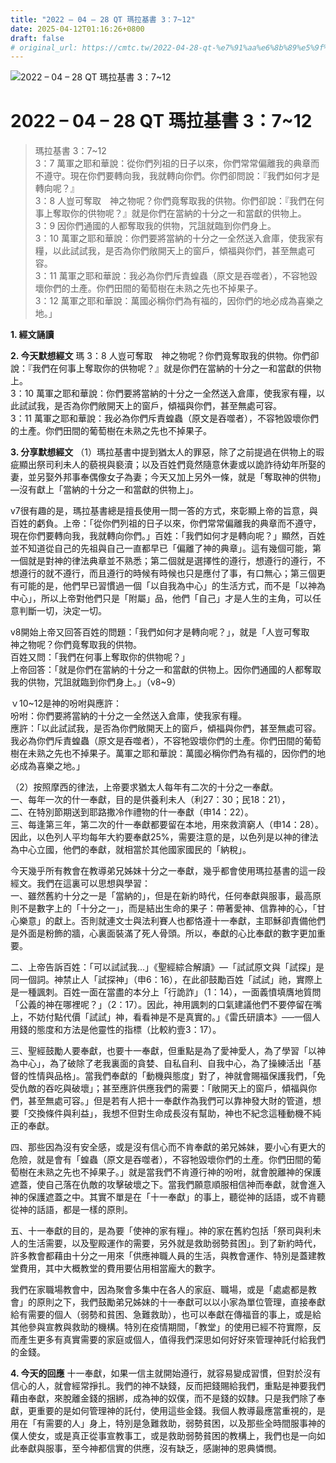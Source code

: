 ```yaml
---
title: "2022 – 04 – 28 QT 瑪拉基書 3：7~12"
date: 2025-04-12T01:16:26+0800
draft: false
# original_url: https://cmtc.tw/2022-04-28-qt-%e7%91%aa%e6%8b%89%e5%9f%ba%e6%9b%b8-3%ef%bc%9a712
---
```


![2022 – 04 – 28 QT 瑪拉基書 3：7\~12](/images/qt.jpg  "2022 – 04 – 28 QT 瑪拉基書 3：7\~12")

# 2022 – 04 – 28 QT 瑪拉基書 3：7\~12

> 瑪拉基書 3：7\~12  
> 3：7 萬軍之耶和華說：從你們列祖的日子以來，你們常常偏離我的典章而不遵守。現在你們要轉向我，我就轉向你們。你們卻問說：『我們如何才是轉向呢？』  
> 3：8 人豈可奪取　神之物呢？你們竟奪取我的供物。你們卻說：『我們在何事上奪取你的供物呢？』就是你們在當納的十分之一和當獻的供物上。  
> 3：9 因你們通國的人都奪取我的供物，咒詛就臨到你們身上。  
> 3：10 萬軍之耶和華說：你們要將當納的十分之一全然送入倉庫，使我家有糧，以此試試我，是否為你們敞開天上的窗戶，傾福與你們，甚至無處可容。  
> 3：11 萬軍之耶和華說：我必為你們斥責蝗蟲（原文是吞噬者），不容牠毀壞你們的土產。你們田間的葡萄樹在未熟之先也不掉果子。  
> 3：12 萬軍之耶和華說：萬國必稱你們為有福的，因你們的地必成為喜樂之地。」

**1. 經文誦讀**

**2.  今天默想經文**
瑪 3：8 人豈可奪取　神之物呢？你們竟奪取我的供物。你們卻說：『我們在何事上奪取你的供物呢？』就是你們在當納的十分之一和當獻的供物上。  
3：10 萬軍之耶和華說：你們要將當納的十分之一全然送入倉庫，使我家有糧，以此試試我，是否為你們敞開天上的窗戶，傾福與你們，甚至無處可容。  
3：11 萬軍之耶和華說：我必為你們斥責蝗蟲（原文是吞噬者），不容牠毀壞你們的土產。你們田間的葡萄樹在未熟之先也不掉果子。

**3. 分享默想經文**
（1）瑪拉基書中提到猶太人的罪惡，除了之前提過在供物上的瑕疵顯出祭司利未人的藐視與褻瀆；以及百姓們竟然隨意休妻或以詭詐待幼年所娶的妻，並另娶外邦事奉偶像女子為妻；今天又加上另外一條，就是「奪取神的供物」—沒有獻上「當納的十分之一和當獻的供物上」。

v7很有趣的是，瑪拉基書總是擅長使用一問一答的方式，來彰顯上帝的旨意，與百姓的虧負。上帝：「從你們列祖的日子以來，你們常常偏離我的典章而不遵守，現在你們要轉向我，我就轉向你們。」百姓：「我們如何才是轉向呢？」顯然，百姓並不知道從自己的先祖與自己一直都早已「偏離了神的典章」。這有幾個可能，第一個就是對神的律法典章並不熟悉；第二個就是選擇性的遵行，想遵行的遵行，不想遵行的就不遵行，而且遵行的時候有時候也只是應付了事，有口無心；第三個更有可能的是，他們早已習慣過一個「以自我為中心」的生活方式，而不是「以神為中心」，所以上帝對他們只是「附屬」品，他們「自己」才是人生的主角，可以任意判斷一切，決定一切。

v8開始上帝又回答百姓的問題：「我們如何才是轉向呢？」，就是「人豈可奪取　神之物呢？你們竟奪取我的供物。  
百姓又問：「我們在何事上奪取你的供物呢？」  
上帝回答：「就是你們在當納的十分之一和當獻的供物上。因你們通國的人都奪取我的供物，咒詛就臨到你們身上。」（v8\~9）

ｖ10\~12是神的吩咐與應許：  
吩咐：你們要將當納的十分之一全然送入倉庫，使我家有糧。  
應許：「以此試試我，是否為你們敞開天上的窗戶，傾福與你們，甚至無處可容。我必為你們斥責蝗蟲（原文是吞噬者），不容牠毀壞你們的土產。你們田間的葡萄樹在未熟之先也不掉果子。萬軍之耶和華說：萬國必稱你們為有福的，因你們的地必成為喜樂之地。」

（2）按照摩西的律法，上帝要求猶太人每年有二次的十分之一奉獻。  
一、每年一次的什一奉獻，目的是供養利未人（利27：30；民18：21），  
二、在特別節期送到耶路撒冷作禮物的什一奉獻（申14：22）。  
三、每逢第三年，第二次的什一奉獻都要留在本地，用來救濟窮人（申14：28）。  
因此，以色列人平均每年大約要奉獻25%，需要注意的是，以色列是以神的律法為中心立國，他們的奉獻，就相當於其他國家國民的「納稅」。

今天幾乎所有教會在教導弟兄姊妹十分之一奉獻，幾乎都會使用瑪拉基書的這一段經文。我們在這裏可以思想與學習：  
一、雖然舊約十分之一是「當納的」，但是在新約時代，任何奉獻與服事，最高原則不是數字上的「十分之一」，而是結出生命的果子：帶著愛神、信靠神的心，「甘心樂意」的獻上。否則就連文士與法利賽人也都恪遵十一奉獻，主耶穌卻責備他們是外面是粉飾的牆，心裏面裝滿了死人骨頭。所以，奉獻的心比奉獻的數字更加重要。

二、上帝告訴百姓：「可以試試我…」《聖經綜合解讀》—「試試原文與「試探」是同一個詞。神禁止人「試探神」（申6：16），在此卻鼓勵百姓「試試」祂，實際上是一種諷刺。百姓一面在當盡的本分上「行詭詐」（1：14），一面義憤填膺地質問「公義的神在哪裡呢？」（2：17）。因此，神用諷刺的口氣建議他們不要停留在嘴上，不妨付點代價「試試」神，看看神是不是真實的。」《雷氏研讀本》──一個人用錢的態度和方法是他靈性的指標（比較約壹3：17）。

三、聖經鼓勵人要奉獻，也要十一奉獻，但重點是為了愛神愛人，為了學習「以神為中心」，為了破除了老我裏面的貪婪、自私自利、自我中心，為了操練活出「基督的性情與品格」。當我們奉獻的「動機與態度」對了，神就會賜福保護我們，「免受仇敵的吞吃與破壞」；甚至應許供應我們的需要：「敞開天上的窗戶，傾福與你們，甚至無處可容。」但是若有人把十一奉獻作為我們可以靠神發大財的管道，想要「交換條件與利益」，我想不但對生命成長沒有幫助，神也不紀念這種動機不純正的奉獻。

四、那些因為沒有安全感，或是沒有信心而不肯奉獻的弟兄姊妹，要小心有更大的危險，就是會有「蝗蟲（原文是吞噬者），不容牠毀壞你們的土產。你們田間的葡萄樹在未熟之先也不掉果子。」就是當我們不肯遵行神的吩咐，就會脫離神的保護遮蓋，使自己落在仇敵的攻擊破壞之下。當我們願意順服相信神而奉獻，就會進入神的保護遮蓋之中。其實不單是在「十一奉獻」的事上，聽從神的話語，或不肯聽從神的話語，都是一樣的原則。

五、十一奉獻的目的，是為要「使神的家有糧」。神的家在舊約包括「祭司與利未人的生活需要，以及聖殿運作的需要，另外就是救助弱勢貧困」。到了新約時代，許多教會都藉由十分之一用來「供應神職人員的生活，與教會運作、特別是蓋建教堂費用，其中大概教堂的費用要佔用相當龐大的數字。

我們在家職場教會中，因為聚會多集中在各人的家庭、職場，或是「處處都是教會」的原則之下，我們鼓勵弟兄姊妹的十一奉獻可以以小家為單位管理，直接奉獻給有需要的個人（弱勢和貧困、急難救助），也可以奉獻在傳福音的事上，或是給其他參與宣教與救助的機構。特別在疫情期間，「教堂」的使用已經不符實際，反而產生更多有真實需要的家庭或個人，值得我們深思如何好好來管理神託付給我們的金錢。

**4. 今天的回應**
十一奉獻，如果一信主就開始遵行，就容易變成習慣，但對於沒有信心的人，就會經常掙扎。我們的神不缺錢，反而把錢賜給我們，重點是神要我們藉由奉獻，來脫離金錢的捆綁，成為神的奴僕，而不是錢的奴隸。只是我們除了奉獻，更重要的是如何管理神的託付，使用這些金錢。我個人教導最應當重視的，是用在「有需要的人」身上，特別是急難救助，弱勢貧困，以及那些全時間服事神的僕人使女，或是真正從事宣教事工，或是救助弱勢貧困的教構上，我們也是一向如此奉獻與服事，至今神都信實的供應，沒有缺乏，感謝神的恩典憐憫。

